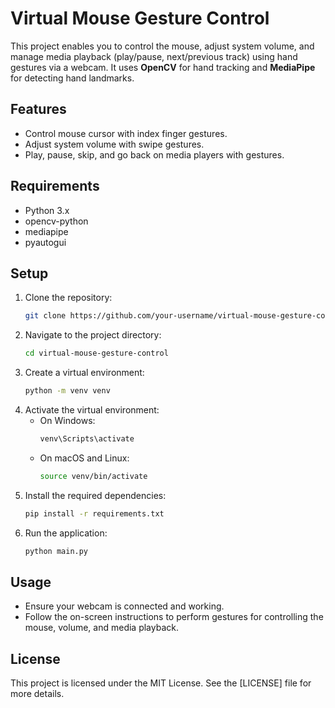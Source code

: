 # Virtual Mouse Gesture Control

This project enables you to control the mouse, adjust system volume, and manage media playback (play/pause, next/previous track) using hand gestures via a webcam. It uses **OpenCV** for hand tracking and **MediaPipe** for detecting hand landmarks.

## Features
- Control mouse cursor with index finger gestures.
- Adjust system volume with swipe gestures.
- Play, pause, skip, and go back on media players with gestures.

## Requirements
- Python 3.x
- opencv-python
- mediapipe
- pyautogui

## Setup

1. Clone the repository:
    ```bash
    git clone https://github.com/your-username/virtual-mouse-gesture-control.git
    ```
2. Navigate to the project directory:
    ```bash
    cd virtual-mouse-gesture-control
    ```
3. Create a virtual environment:
    ```bash
    python -m venv venv
    ```
4. Activate the virtual environment:
    - On Windows:
      ```bash
      venv\Scripts\activate
      ```
    - On macOS and Linux:
      ```bash
      source venv/bin/activate
      ```
5. Install the required dependencies:
    ```bash
    pip install -r requirements.txt
    ```
6. Run the application:
    ```bash
    python main.py
    ```

## Usage
- Ensure your webcam is connected and working.
- Follow the on-screen instructions to perform gestures for controlling the mouse, volume, and media playback.

## License
This project is licensed under the MIT License. See the [LICENSE] file for more details.